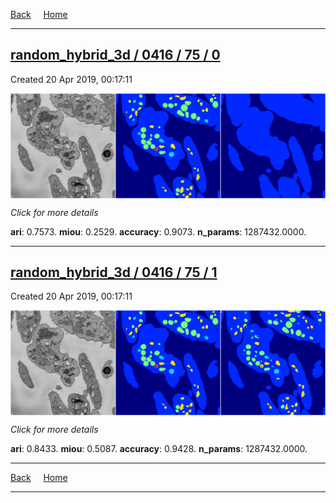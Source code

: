
[Back](..)&nbsp;&nbsp;&nbsp;&nbsp;&nbsp;[Home](https://leapmanlab.github.io/snapshots)

---

<div class="summary"><a href="0"><h2>random_hybrid_3d / 0416 / 75 / 0</h2></a><p>Created 20 Apr 2019, 00:17:11
</p><a href="0"><img src="0/media/summary.png" align="center"></a><p>
<i>Click for more details</i>
</p></div>

**ari**: 0.7573. **miou**: 0.2529. **accuracy**: 0.9073. **n_params**: 1287432.0000. 

---

<div class="summary"><a href="1"><h2>random_hybrid_3d / 0416 / 75 / 1</h2></a><p>Created 20 Apr 2019, 00:17:11
</p><a href="1"><img src="1/media/summary.png" align="center"></a><p>
<i>Click for more details</i>
</p></div>

**ari**: 0.8433. **miou**: 0.5087. **accuracy**: 0.9428. **n_params**: 1287432.0000. 

---

[Back](..)&nbsp;&nbsp;&nbsp;&nbsp;&nbsp;[Home](https://leapmanlab.github.io/snapshots)

---